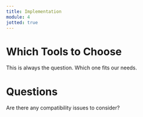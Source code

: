 ```yaml
---
title: Implementation
module: 4
jotted: true
---
```


# Which Tools to Choose

This is always the question.  Which one fits our needs.

# Questions

Are there any compatibility issues to consider?


